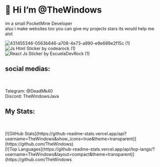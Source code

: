 
# 👋 Hi I’m @TheWindows

 im a small PocketMine Developer 
 <br>
 also i make websites too you can give my projects stars its would help me alot

![431455346-0563b646-a708-4e73-a990-e9e689e2f15c (1)](https://github.com/user-attachments/assets/3158dfb3-c7c4-4b6e-bda6-e39d6de27487) ![Js Html Sticker by codearock (1)](https://github.com/user-attachments/assets/af110083-93bb-4c1e-a7da-1401758aa786)![React Js Sticker by EscuelaDevRock (1)](https://github.com/user-attachments/assets/8e61cb05-31e2-493d-a9b8-c4a8b78e1eb6)

## social medias:
<br>
<br>
Telegram: @DeadMk40
<br>
Discord: TheWindowsJava

## My Stats:
<br>
<br>
[![GitHub Stats](https://github-readme-stats.vercel.app/api?username=TheWindows&show_icons=true&theme=transparent)](https://github.com/TheWindows)
<br>
[![Top Languages](https://github-readme-stats.vercel.app/api/top-langs/?username=TheWindows&layout=compact&theme=transparent)](https://github.com/TheWindows
